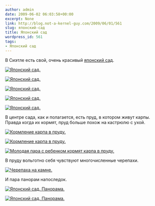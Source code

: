 ```yaml
---
author: admin
date: 2009-06-02 06:03:58+00:00
excerpt: None
link: http://blog.not-a-kernel-guy.com/2009/06/01/561
slug: японский-сад
title: Японский сад
wordpress_id: 561
tags:
- Японский сад
---
```


В Сиэтле есть свой, очень красивый [японский сад](http://en.wikipedia.org/wiki/Seattle_Japanese_Garden). 

[![Японский сад.](/2009/06/img_4263-300x225.jpg)](/2009/06/img_4263.jpg)

[![Японский сад.](/2009/06/img_4266-300x225.jpg)](/2009/06/img_4266.jpg)

[![Японский сад.](/2009/06/img_4267-300x225.jpg)](/2009/06/img_4267.jpg)

[![Японский сад.](/2009/06/img_4274-300x225.jpg)](/2009/06/img_4274.jpg)

[![Японский сад.](/2009/06/img_4367-300x225.jpg)](/2009/06/img_4367.jpg)

В центре сада, как и полагается, есть пруд, в котором живут карпы. Правда когда их кормят, пруд больше похож на кастрюлю с ухой.

[![Кормление карпа в пруду.](/2009/06/img_4326-300x225.jpg)](/2009/06/img_4326.jpg)

[![Кормление карпа в пруду.](/2009/06/img_4324-300x225.jpg)](/2009/06/img_4324.jpg)

[![Молодая пара с ребенком кормят карпа в пруду.](/2009/06/img_4370-300x225.jpg)](/2009/06/img_4370.jpg)

В пруду вольготно себя чувствуют многочисленные черепахи.

[![Черепаха на камне.](/2009/06/img_4363-300x225.jpg)](/2009/06/img_4363.jpg)

И пара панорам напоследок.

[![Японский сад. Панорама.](/2009/06/japanese-garden-panorama-1-small.jpg)](/2009/06/japanese-garden-panorama-1.jpg)

[![Японский сад. Панорама.](/2009/06/japanese-garden-panorama-2-small.jpg)](/2009/06/japanese-garden-panorama-2.jpg)

